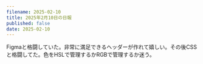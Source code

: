 ```yaml
---
filename: 2025-02-10
title: 2025年2月10日の日報
published: false
date: 2025-02-10
---
```


Figmaと格闘していた。非常に満足できるヘッダーが作れて嬉しい。その後CSSと格闘してた。色をHSLで管理するかRGBで管理するか迷う。

